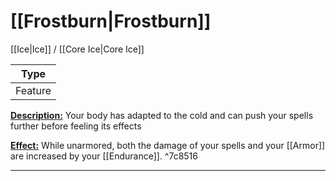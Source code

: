# [[Frostburn|Frostburn]]
[[Ice|Ice]] / [[Core Ice|Core Ice]]

| Type    | 
| ------- |
| Feature |

<u>**Description:**</u> Your body has adapted to the cold and can push your spells further before feeling its effects

<u>**Effect:**</u> While unarmored, both the damage of your spells and your [[Armor]] are increased by your [[Endurance]]. ^7c8516


---